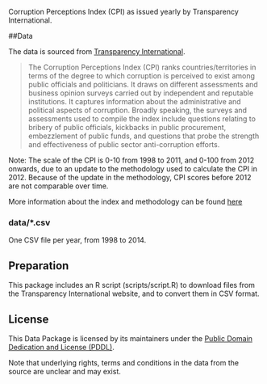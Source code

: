 Corruption Perceptions Index (CPI) as issued yearly by Transparency International. 

##Data

The data is sourced from [Transparency International](http://www.transparency.org/research/cpi/overview). 

> The Corruption Perceptions Index (CPI) ranks countries/territories in terms of the degree to which corruption is perceived to exist among public officials and politicians. It draws on different assessments and business opinion surveys carried out by independent and reputable institutions. It captures information about the administrative and political aspects of corruption. Broadly speaking, the surveys and assessments used to compile the index include questions relating to bribery of public officials, kickbacks in public procurement, embezzlement of public funds, and questions that probe the strength and effectiveness of public sector anti-corruption efforts. 


Note: The scale of the CPI is 0-10 from 1998 to 2011, and 0-100 from 2012 onwards, due to an update to the methodology used to calculate the CPI in 2012. Because of the update in the methodology, CPI scores before 2012 are not comparable over time. 

More information about the index and methodology can be found [here](http://www.transparency.org/cpi2014/in_detail)

### data/*.csv

One CSV file per year, from 1998 to 2014.

## Preparation

This package includes an R script (scripts/script.R) to download files from the Transparency International website, and to convert them in CSV format.

## License

This Data Package is licensed by its maintainers under the [Public Domain Dedication and License (PDDL)](http://opendatacommons.org/licenses/pddl/1.0/).

Note that underlying rights, terms and conditions in the data from the source are unclear and may exist.



